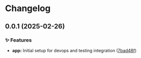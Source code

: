 # Changelog



## 0.0.1 (2025-02-26)



### ✨ Features



- **app:** Initial setup for devops and testing integration ([7bad48f](https://github.com/FallegaHQ/xtt-backend/commit/7bad48fb927f5494fcf677138a4601afcaeb1344))
  
  


  
